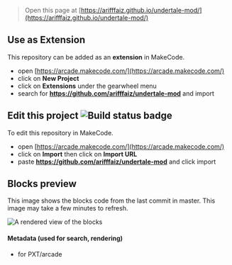  


> Open this page at [https://arifffaiz.github.io/undertale-mod/](https://arifffaiz.github.io/undertale-mod/)

## Use as Extension

This repository can be added as an **extension** in MakeCode.

* open [https://arcade.makecode.com/](https://arcade.makecode.com/)
* click on **New Project**
* click on **Extensions** under the gearwheel menu
* search for **https://github.com/arifffaiz/undertale-mod** and import

## Edit this project ![Build status badge](https://github.com/arifffaiz/undertale-mod/workflows/MakeCode/badge.svg)

To edit this repository in MakeCode.

* open [https://arcade.makecode.com/](https://arcade.makecode.com/)
* click on **Import** then click on **Import URL**
* paste **https://github.com/arifffaiz/undertale-mod** and click import

## Blocks preview

This image shows the blocks code from the last commit in master.
This image may take a few minutes to refresh.

![A rendered view of the blocks](https://github.com/arifffaiz/undertale-mod/raw/master/.github/makecode/blocks.png)

#### Metadata (used for search, rendering)

* for PXT/arcade
<script src="https://makecode.com/gh-pages-embed.js"></script><script>makeCodeRender("{{ site.makecode.home_url }}", "{{ site.github.owner_name }}/{{ site.github.repository_name }}");</script>
